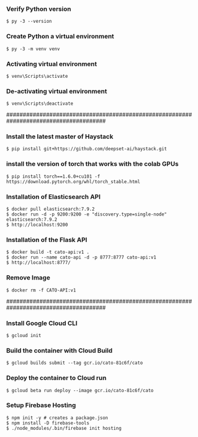 ### Verify Python version
```
$ py -3 --version
```

### Create Python a virtual environment
```
$ py -3 -m venv venv
```

### Activating virtual environment
```
$ venv\Scripts\activate
```

### De-activating virtual environment
```
$ venv\Scripts\deactivate
```

######################################################################################
### Install the latest master of Haystack
```
$ pip install git+https://github.com/deepset-ai/haystack.git
```

### install the version of torch that works with the colab GPUs
```
$ pip install torch==1.6.0+cu101 -f https://download.pytorch.org/whl/torch_stable.html
```

### Installation of Elasticsearch API
```
$ docker pull elasticsearch:7.9.2
$ docker run -d -p 9200:9200 -e "discovery.type=single-node" elasticsearch:7.9.2
$ http://localhost:9200
```

### Installation of the Flask API
```
$ docker build -t cato-api:v1 .
$ docker run --name cato-api -d -p 8777:8777 cato-api:v1
$ http://localhost:8777/
```

### Remove Image
```
$ docker rm -f CATO-API:v1
```

######################################################################################
### Install Google Cloud CLI
```
$ gcloud init
```

### Build the container with Cloud Build
```
$ gcloud builds submit --tag gcr.io/cato-81c6f/cato
```

### Deploy the container to Cloud run
```
$ gcloud beta run deploy --image gcr.io/cato-81c6f/cato
```

### Setup Firebase Hosting
```
$ npm init -y # creates a package.json
$ npm install -D firebase-tools
$ ./node_modules/.bin/firebase init hosting
```